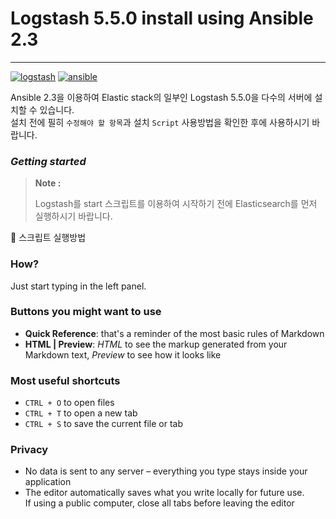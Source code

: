# Logstash 5.5.0 install using Ansible 2.3   
___
[![logstash](https://img.shields.io/badge/Logstash-5.5.0-brightgreen.svg)](https://www.elastic.co/guide/en/logstash/current/introduction.html)
[![ansible](https://img.shields.io/badge/ansible-2.3-orange.svg)](https://www.elastic.co/guide/en/logstash/current/introduction.html)




Ansible 2.3을 이용하여 Elastic stack의 일부인 Logstash 5.5.0을 다수의 서버에 설치할 수 있습니다.  
설치 전에 필히 `수정해야 할 항목`과 설치 `Script` 사용방법을 확인한 후에 사용하시기 바랍니다.

### _Getting started_
> **Note :**
>
> Logstash를 start 스크립트를 이용하여 시작하기 전에 Elasticsearch를 먼저 실행하시기 바랍니다.


:speech_balloon:  스크립트 실행방법


### How?

Just start typing in the left panel.

### Buttons you might want to use

- **Quick Reference**: that's a reminder of the most basic rules of Markdown
- **HTML | Preview**: *HTML* to see the markup generated from your Markdown text, *Preview* to see how it looks like

### Most useful shortcuts

- `CTRL + O` to open files
- `CTRL + T` to open a new tab
- `CTRL + S` to save the current file or tab

### Privacy

- No data is sent to any server – everything you type stays inside your application
- The editor automatically saves what you write locally for future use.  
  If using a public computer, close all tabs before leaving the editor
